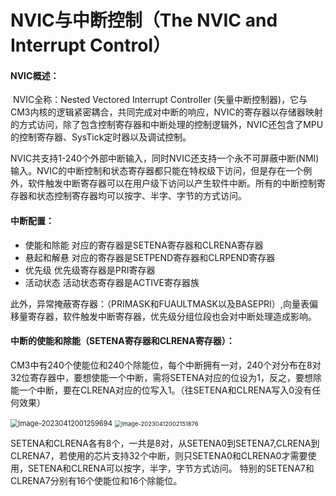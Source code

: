 # NVIC与中断控制（The NVIC and Interrupt Control）

#### NVIC概述：

​         NVIC全称：Nested Vectored Interrupt Controller (矢量中断控制器)，它与CM3内核的逻辑紧密耦合，共同完成对中断的响应，NVIC的寄存器以存储器映射的方式访问，除了包含控制寄存器和中断处理的控制逻辑外，NVIC还包含了MPU的控制寄存器、SysTick定时器以及调试控制。

​        NVIC共支持1-240个外部中断输入，同时NVIC还支持一个永不可屏蔽中断(NMI)输入。NVIC的中断控制和状态寄存器都只能在特权级下访问，但是存在一个例外，软件触发中断寄存器可以在用户级下访问以产生软件中断。所有的中断控制寄存器和状态控制寄存器均可以按字、半字、字节的方式访问。

#### 中断配置：

-  使能和除能  对应的寄存器是SETENA寄存器和CLRENA寄存器
-  悬起和解悬  对应的寄存器是SETPEND寄存器和CLRPEND寄存器
-  优先级          优先级寄存器是PRI寄存器
-  活动状态       活动状态寄存器是ACTIVE寄存器族

​        此外，异常掩蔽寄存器：（PRIMASK和FUAULTMASK以及BASEPRI）,向量表偏移量寄存器，软件触发中断寄存器，优先级分组位段也会对中断处理造成影响。

#### 中断的使能和除能（SETENA寄存器和CLRENA寄存器）：

​        CM3中有240个使能位和240个除能位，每个中断拥有一对，240个对分布在8对32位寄存器中，要想使能一个中断，需将SETENA对应的位设为1，反之，要想除能一个中断，要在CLRENA对应的位写入1。（往SETENA和CLRENA写入0没有任何效果）

<img src="C:\Users\ALong\AppData\Roaming\Typora\typora-user-images\image-20230412001259694.png" alt="image-20230412001259694" style="zoom: 80%;" />

<img src="C:\Users\ALong\AppData\Roaming\Typora\typora-user-images\image-20230412002151876.png" alt="image-20230412002151876" style="zoom: 67%;" />

​       SETENA和CLRENA各有8个，一共是8对，从SETENA0到SETENA7,CLRENA到CLRENA7，若使用的芯片支持32个中断，则只SETENA0和CLRENA0才需要使用，SETENA和CLRENA可以按字，半字，字节方式访问。  特别的SETENA7和CLRENA7分别有16个使能位和16个除能位。

